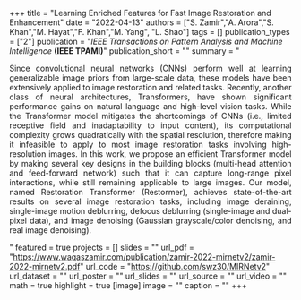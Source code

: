 +++
title = "Learning Enriched Features for Fast Image Restoration and Enhancement"
date = "2022-04-13"
authors = ["S. Zamir","A. Arora","S. Khan","M. Hayat","F. Khan","M. Yang", "L. Shao"]
tags = []
publication_types = ["2"]
publication = "_IEEE Transactions on Pattern Analysis and Machine Intelligence_ **(IEEE TPAMI)**"
publication_short = ""
summary = " <p style='text-align: justify;'> Since convolutional neural networks (CNNs) perform well at learning generalizable image priors from large-scale data, these models have been extensively applied to image restoration and related tasks. Recently, another class of neural architectures, Transformers, have shown significant performance gains on natural language and high-level vision tasks. While the Transformer model mitigates the shortcomings of CNNs (i.e., limited receptive field and inadaptability to input content), its computational complexity grows quadratically with the spatial resolution, therefore making it infeasible to apply to most image restoration tasks involving high-resolution images. In this work, we propose an efficient Transformer model by making several key designs in the building blocks (multi-head attention and feed-forward network) such that it can capture long-range pixel interactions, while still remaining applicable to large images. Our model, named Restoration Transformer (Restormer), achieves state-of-the-art results on several image restoration tasks, including image deraining, single-image motion deblurring, defocus deblurring (single-image and dual-pixel data), and image denoising (Gaussian grayscale/color denoising, and real image denoising). </p>"
featured = true
projects = []
slides = ""
url_pdf = "https://www.waqaszamir.com/publication/zamir-2022-mirnetv2/zamir-2022-mirnetv2.pdf"
url_code = "https://github.com/swz30/MIRNetv2"
url_dataset = ""
url_poster = ""
url_slides = ""
url_source = ""
url_video = ""
math = true
highlight = true
[image]
image = ""
caption = ""
+++

